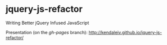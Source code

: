 jquery-js-refactor
==================

Writing Better jQuery Infused JavaScript

Presentation (on the *gh-pages* branch): http://kendaleiv.github.io/jquery-js-refactor/
